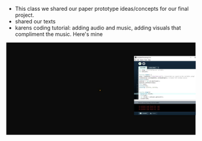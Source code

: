 - This class we shared our paper prototype ideas/concepts for our final project. 
- shared our texts
- karens coding tutorial: adding audio and music, adding visuals that compliment the music. Here's mine 

<img src="Music.jpg">

